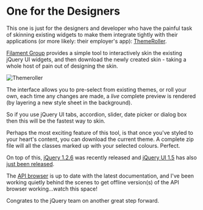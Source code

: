 # One for the Designers

This one is just for the designers and developer who have the painful task of skinning existing widgets to make them integrate tightly with their applications (or more likely: their employer's app): [ThemeRoller](http://ui.jquery.com/themeroller).


<!--more-->

[Filament Group](http://www.filamentgroup.com/) provides a simple tool to interactively skin the existing jQuery UI widgets, and then download the newly created skin - taking a whole host of pain out of designing the skin.

![Themeroller](http://remysharp.com/wp-content/uploads/2008/06/themeroller.png)

The interface allows you to pre-select from existing themes, or roll your own, each time any changes are made, a *live* complete preview is rendered (by layering a new style sheet in the background).

So if you use jQuery UI tabs, accordion, slider, date picker or dialog box then this will be the fastest way to skin.

Perhaps the most exciting feature of this tool, is that once you've styled to your heart's content, you can download the current theme.  A complete zip file will all the classes marked up with your selected colours. Perfect.

On top of this, [jQuery 1.2.6](http://jquery.com) was recently released and [jQuery UI 1.5](http://ui.jquery.com) has also [just been released](http://jquery.com/blog/2008/06/09/jquery-ui-v15-released-focus-on-consistent-api-and-effects/).

The [API browser](http://remysharp.com/jquery-api/) is up to date with the latest documentation, and I've been working quietly behind the scenes to get offline version(s) of the API browser working...watch this space!

Congrates to the jQuery team on another great step forward.